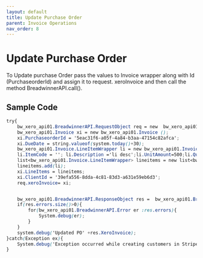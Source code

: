 ```yaml
---
layout: default
title: Update Purchase Order
parent: Invoice Operations
nav_order: 8
---
```


# Update Purchase Order

To Update purchase Order pass the values to Invoice wrapper along with Id (PurchaseorderId) and assign it to request. xeroInvoice and then call the method BreadwinnerAPI.call().

## Sample Code

```scss
try{
    bw_xero_api01.BreadwinnerAPI.RequestObject req = new  bw_xero_api01.BreadwinnerAPI.RequestObject();
    bw_xero_api01.Invoice xi = new bw_xero_api01.Invoice ();
    xi.PurchaseorderId = '5eac31f6-a05f-4a84-b3aa-47154c82afca';
    xi.DueDate = string.valueof(system.today()+30);
    bw_xero_api01.Invoice.LineItemWrapper li = new bw_xero_api01.Invoice.LineItemWrapper();
    li.ItemCode = ''; li.Description ='li desc';li.UnitAmount=500;li.Quantity=3;li.AccountCode='200';
    list<bw_xero_api01.Invoice.LineItemWrapper> lineitems = new list<bw_xero_api01.Invoice.LineItemWrapper>();
    lineitems.add(li);
    xi.LineItems = lineitems;
    xi.ClientId = '39efa556-8dda-4c81-83d3-a631e59eb6d3';
    req.xeroInvoice= xi;


    bw_xero_api01.BreadwinnerAPI.ResponseObject res =  bw_xero_api01.BreadwinnerAPI.call('updatePurchaseOrder', req);
    if(res.errors.size()>0){
        for(bw_xero_api01.BreadwinnerAPI.Error er :res.errors){
            System.debug(er); 
        }
    }
    system.debug('Updated PO' +res.XeroInvoice);
}catch(Exception ex){
    System.debug('Exception occurred while creating customers in Stripe.'+ex.getStackTraceString());
}
```